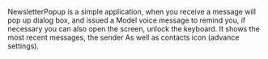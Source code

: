 NewsletterPopup is a simple application, when you receive a message will pop up dialog box, and issued a Model voice message to remind you, if necessary you can also open the screen, unlock the keyboard. It shows the most recent messages, the sender As well as contacts icon (advance settings).